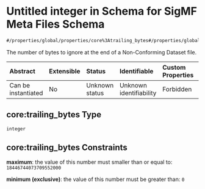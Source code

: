 # Untitled integer in Schema for SigMF Meta Files Schema

```txt
#/properties/global/properties/core%3Atrailing_bytes#/properties/global/properties/core:trailing_bytes
```

The number of bytes to ignore at the end of a Non-Conforming Dataset file.

| Abstract            | Extensible | Status         | Identifiable            | Custom Properties | Additional Properties | Access Restrictions | Defined In                                                             |
| :------------------ | :--------- | :------------- | :---------------------- | :---------------- | :-------------------- | :------------------ | :--------------------------------------------------------------------- |
| Can be instantiated | No         | Unknown status | Unknown identifiability | Forbidden         | Allowed               | none                | [sigmf.schema.json\*](../out/sigmf.schema.json "open original schema") |

## core:trailing\_bytes Type

`integer`

## core:trailing\_bytes Constraints

**maximum**: the value of this number must smaller than or equal to: `18446744073709552000`

**minimum (exclusive)**: the value of this number must be greater than: `0`
